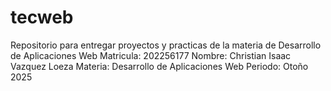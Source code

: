 # tecweb
Repositorio para entregar proyectos y practicas de la materia de Desarrollo de Aplicaciones Web
Matricula: 202256177
Nombre: Christian Isaac Vazquez Loeza
Materia: Desarrollo de Aplicaciones Web
Periodo: Otoño 2025